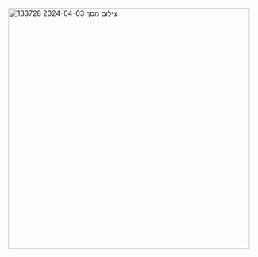 <img width="486" alt="צילום מסך 2024-04-03 133728" src="https://github.com/Mendysegal20/Chess-Interface/assets/116515975/7551345e-c5e3-47cf-b95c-1b9fe7ca83f1">
